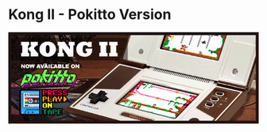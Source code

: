 # Kong II - Pokitto Version

<a name="top"></a><img src="/Assets/Sounds/KONGII_GameBanner.png" data-canonical-src="/Assets/Sounds/KONGII_GameBanner.png" />
